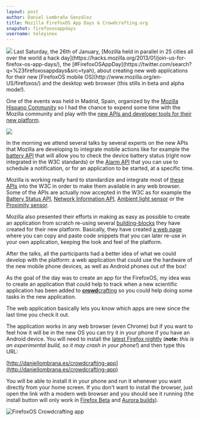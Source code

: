 ```yaml
---
layout: post
author: Daniel Lombraña González
title: Mozilla FirefoxOS App Days & Crowdcrafting.org
snapshot: firefoxosappdays
username: teleyinex
---
```

<img class="pull-left" src="https://hacks.mozilla.org/wp-content/uploads/2012/12/firefoxOS-app-days_graphic_RGB.png"/>
Last Saturday, the 26th of January, [Mozilla held in parallel in 25 cities all over the world a hack day](https://hacks.mozilla.org/2013/01/join-us-for-firefox-os-app-days/), the [#FirefoxOSAppDay](https://twitter.com/search?q=%23firefoxosappdays&amp;src=tyah), about creating new web applications for their new [FirefoxOS mobile OS](http://www.mozilla.org/en-US/firefoxos/) and the desktop web browser (this stills in beta and alpha mode!).

One of the events was held in Madrid, Spain, organized by the [Mozilla Hispano Community](http://www.mozilla-hispano.org/) so I had the chance to expend some time with the Mozilla community and play with the [new APIs and developer tools for their new platform](https://developer.mozilla.org/en/docs/Mozilla/Firefox_OS).

<img class="pull-right" src="http://mozorg.cdn.mozilla.net/media/img/firefoxos/firefox-phone.png"/>

In the morning we attend several talks by several experts on the new APIs that
Mozilla are developing to integrate mobile actions like for example the [battery
API](http://www.w3.org/TR/battery-status/) that will allow you to check the 
device battery status (right now integrated in the W3C standards) or the [Alarm
API](https://wiki.mozilla.org/WebAPI/AlarmAPI) that you can use to schedule a 
notification, or for an application to be started, at a specific time. 

Mozilla is working really hard to standardize and integrate most of [these APIs](https://wiki.mozilla.org/WebAPI) into the W3C in order to make them available in any web browser. Some of the APIs are actually now accepted in the W3C as for example the [Battery Status API](http://dvcs.w3.org/hg/dap/raw-file/tip/battery/Overview.html), [Network Information API](http://dvcs.w3.org/hg/dap/raw-file/tip/network-api/index.html), [Ambient light sensor](http://www.w3.org/TR/ambient-light/) or the [Proximity sensor](http://www.w3.org/TR/2012/WD-proximity-20120712/).

Mozilla also presented their efforts in making as easy as possible to create an
application from scratch re-using several [building-blocks](http://buildingfirefoxos.com/) 
they have created for their new platform. Basically, they have created [a web page](http://buildingfirefoxos.com/) where you can copy and paste code snippets that you can later re-use in your own application,
keeping the look and feel of the platform.

After the talks, all the participants had a better idea of what we could
develop with the platform: a web application that could use the hardware of the
new mobile phone devices, as well as Android phones out of the box!

As the goal of the day was to create an app for the FirefoxOS, my idea was to create an application that could help to track when a new scientific application has been added to <a href="http://crowdcrafting.org"><strong>crowd</strong>crafting</a> so you could help doing some tasks in the new application.

The web application basically lets you know which apps are new since the last time you check it out.

The application works in any web browser (even Chrome) but if you want to feel how it will be in the new OS you can try it in your phone if you have an Android device. You will need to install the <a href="http://nightly.mozilla.org/">latest Firefox nightly</a> (<strong>note: </strong><em>this is an experimental build, so it may crash in your phone!</em>) and then type this URL:

[http://daniellombrana.es/crowdcrafting-app](http://daniellombrana.es/crowdcrafting-app)

You will be able to install it in your phone and run it whenever you want directly from your home screen. If you don't want to install the browser, just open the link with a modern web browser and you should see it running (the install button will only work in <a href="http://www.mozilla.org/en-US/firefox/channel/">Firefox Beta</a> and <a href="http://www.mozilla.org/en-US/firefox/channel/#aurora">Aurora builds</a>).

![FirefoxOS Crowdcrafting app](http://i.imgur.com/xjljFcc.png)
